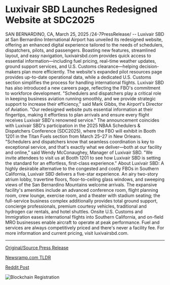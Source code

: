 # Luxivair SBD Launches Redesigned Website at SDC2025

SAN BERNARDINO, CA, March 25, 2025 /24-7PressRelease/ -- Luxivair SBD at San Bernardino International Airport has unveiled its redesigned website, offering an enhanced digital experience tailored to the needs of schedulers, dispatchers, pilots, and passengers. Boasting new features, streamlined layout, and easy navigation, luxivairsbd.com provides quick access to essential information—including fuel pricing, real-time weather updates, ground support services, and U.S. Customs clearance—helping decision-makers plan more efficiently.  The website's expanded pilot resources page provides up-to-date operational data, while a dedicated U.S. Customs section simplifies the process for handling international flights. Luxivair SBD has also introduced a new careers page, reflecting the FBO's commitment to workforce development.  "Schedulers and dispatchers play a critical role in keeping business aviation running smoothly, and we provide strategic support to increase their efficiency," said Mark Gibbs, the Airport's Director of Aviation. "Our redesigned website puts essential information at their fingertips, making it effortless to plan arrivals and ensure every flight receives Luxivair SBD's renowned service."  The announcement coincides with Luxivair SBD's participation in the 2025 NBAA Schedulers & Dispatchers Conference (SDC2025), where the FBO will exhibit in Booth 1201 in the Titan Fuels section from March 25–27 in New Orleans.  "Schedulers and dispatchers know that seamless coordination is key to exceptional service, and that's exactly what we deliver—both at our facility and online," said Wendy McConaughey, Manager of Luxivair SBD. "We invite attendees to visit us at Booth 1201 to see how Luxivair SBD is setting the standard for an effortless, first-class experience."  About Luxivair SBD: A highly desirable alternative to the congested and costly FBOs in Southern California, Luxivair SBD delivers a five-star experience. An airy two-story atrium lobby, travertine floors, floor-to-ceiling glass windows, and sweeping views of the San Bernardino Mountains welcome arrivals. The expansive facility's amenities include an advanced conference room, flight planning room, crew lounge, exercise room, and a theater with stadium seating; the full-service business complex additionally provides total ground support, concierge professionals, premium courtesy vehicles, traditional and hydrogen car rentals, and hotel shuttles. Onsite U.S. Customs and Immigration eases international flights into Southern California, and on-field MRO businesses enable aircraft to operate at peak performance. Fuel and services are always competitively priced and there's never a facility fee. For more information and current pricing, visit luxivairsbd.com. 

---

[Original/Source Press Release](https://www.24-7pressrelease.com/press-release/520912/luxivair-sbd-launches-redesigned-website-at-sdc2025)
                    

[Newsramp.com TLDR](https://newsramp.com/curated-news/luxivair-sbd-unveils-redesigned-website-for-enhanced-user-experience/06dd0a8c6dce55b54f94c3e49ab603eb) 

 



[Reddit Post](https://www.reddit.com/r/TravelAndLeisureNews/comments/1jjdqmw/luxivair_sbd_unveils_redesigned_website_for/) 



![Blockchain Registration](https://cdn.newsramp.app/24-7PressRelease/qrcode/253/25/jokep83s.webp)
